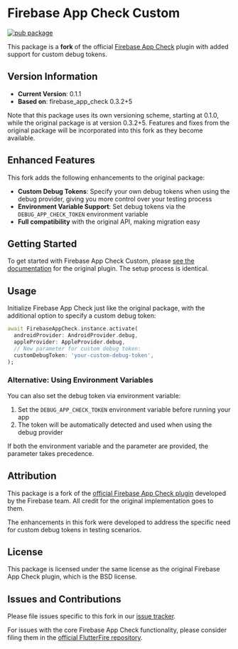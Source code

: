# Firebase App Check Custom

[![pub package](https://img.shields.io/pub/v/firebase_app_check_custom.svg)](https://pub.dev/packages/firebase_app_check_custom)

This package is a **fork** of the official [Firebase App Check](https://pub.dev/packages/firebase_app_check) plugin with added support for custom debug tokens.

## Version Information

- **Current Version**: 0.1.1
- **Based on**: firebase_app_check 0.3.2+5

Note that this package uses its own versioning scheme, starting at 0.1.0, while the original package is at version 0.3.2+5. Features and fixes from the original package will be incorporated into this fork as they become available.

## Enhanced Features

This fork adds the following enhancements to the original package:

- **Custom Debug Tokens**: Specify your own debug tokens when using the debug provider, giving you more control over your testing process
- **Environment Variable Support**: Set debug tokens via the `DEBUG_APP_CHECK_TOKEN` environment variable
- **Full compatibility** with the original API, making migration easy

## Getting Started

To get started with Firebase App Check Custom, please [see the documentation](https://firebase.google.com/docs/app-check/flutter/default-providers) for the original plugin. The setup process is identical.

## Usage

Initialize Firebase App Check just like the original package, with the additional option to specify a custom debug token:

```dart
await FirebaseAppCheck.instance.activate(
  androidProvider: AndroidProvider.debug,
  appleProvider: AppleProvider.debug,
  // New parameter for custom debug token:
  customDebugToken: 'your-custom-debug-token',
);
```

### Alternative: Using Environment Variables

You can also set the debug token via environment variable:

1. Set the `DEBUG_APP_CHECK_TOKEN` environment variable before running your app
2. The token will be automatically detected and used when using the debug provider

If both the environment variable and the parameter are provided, the parameter takes precedence.

## Attribution

This package is a fork of the [official Firebase App Check plugin](https://pub.dev/packages/firebase_app_check) developed by the Firebase team. All credit for the original implementation goes to them.

The enhancements in this fork were developed to address the specific need for custom debug tokens in testing scenarios.

## License

This package is licensed under the same license as the original Firebase App Check plugin, which is the BSD license.

## Issues and Contributions

Please file issues specific to this fork in our [issue tracker](https://github.com/yourusername/firebase_app_check_custom/issues/new).

For issues with the core Firebase App Check functionality, please consider filing them in the [official FlutterFire repository](https://github.com/firebase/flutterfire/issues/new).
